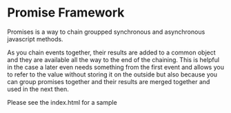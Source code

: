 # Promise Framework

Promises is a way to chain groupped synchronous and asynchronous javascript methods. 

As you chain events together, their results are added to a common object and they are available all the way to the end of the chaining. 
This is helpful in the case a later even needs something from the first event and allows you to refer to the value without storing it on the outside but also because you can group promises together and their results are merged together and used in the next then.

Please see the index.html for a sample
